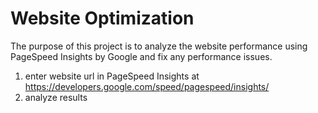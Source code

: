 # Website Optimization

The purpose of this project is to analyze the website performance using PageSpeed Insights by Google and fix any performance issues.

1. enter website url in PageSpeed Insights at https://developers.google.com/speed/pagespeed/insights/
2. analyze results

